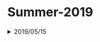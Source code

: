 # Summer-2019

<details>
<summary>2019/05/15</summary>
<br>10:30-13:30 : Artificial Intelligence <a href="https://ocw.mit.edu/courses/electrical-engineering-and-computer-science/6-034-artificial-intelligence-fall-2010/lecture-videos/lecture-7-constraints-interpreting-line-drawings/">Lecture 7</a>
<br>14:00-15:00 : Artificial Intelligence <a href="https://ocw.mit.edu/courses/electrical-engineering-and-computer-science/6-034-artificial-intelligence-fall-2010/mega-recitation-videos/mega-recitation-2-basic-search-optimal-search/">Mega-Recitation 2</a>
<br>16:00-17:00 : Artificial Intelligence <a href="https://ocw.mit.edu/courses/electrical-engineering-and-computer-science/6-034-artificial-intelligence-fall-2010/tutorials/MIT6_034F10_tutor02.pdf">Mega-Recitation 3</a>
</details>
